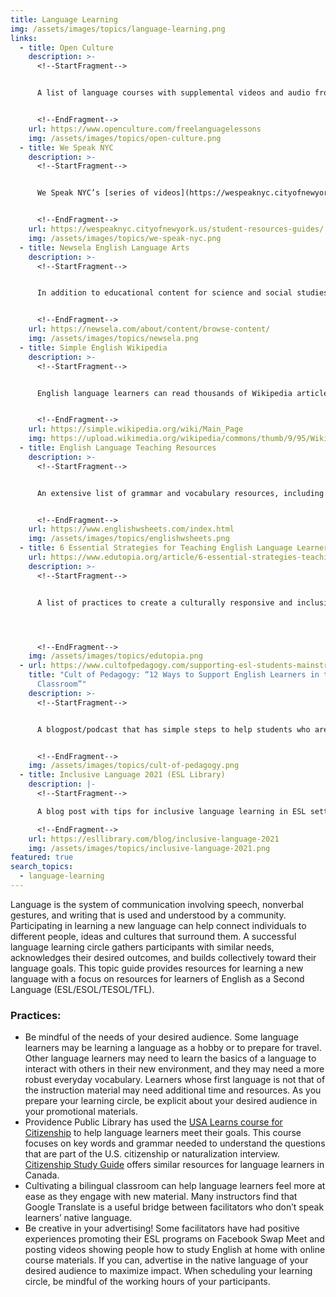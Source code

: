 ```yaml
---
title: Language Learning
img: /assets/images/topics/language-learning.png
links:
  - title: Open Culture
    description: >-
      <!--StartFragment-->


      A list of language courses with supplemental videos and audio from various websites to support students learning a foreign language


      <!--EndFragment-->
    url: https://www.openculture.com/freelanguagelessons
    img: /assets/images/topics/open-culture.png
  - title: We Speak NYC
    description: >-
      <!--StartFragment-->


      We Speak NYC’s [series of videos](https://wespeaknyc.cityofnewyork.us/episodes/) contains stories intended to help English learners improve their language skills and access local government services. The accompanying series of study guides contains vocabulary and exercises for each episode


      <!--EndFragment-->
    url: https://wespeaknyc.cityofnewyork.us/student-resources-guides/
    img: /assets/images/topics/we-speak-nyc.png
  - title: Newsela English Language Arts
    description: >-
      <!--StartFragment-->


      In addition to educational content for science and social studies, Newsela provides ELA learning texts across different genres with supplemental learning materials


      <!--EndFragment-->
    url: https://newsela.com/about/content/browse-content/
    img: /assets/images/topics/newsela.png
  - title: Simple English Wikipedia
    description: >-
      <!--StartFragment-->


      English language learners can read thousands of Wikipedia articles written in Simple English as part of your learning circle


      <!--EndFragment-->
    url: https://simple.wikipedia.org/wiki/Main_Page
    img: https://upload.wikimedia.org/wikipedia/commons/thumb/9/95/Wikipedia-logo-v2-simple.svg/800px-Wikipedia-logo-v2-simple.svg.png
  - title: English Language Teaching Resources
    description: >-
      <!--StartFragment-->


      An extensive list of grammar and vocabulary resources, including free printable worksheets and videos


      <!--EndFragment-->
    url: https://www.englishwsheets.com/index.html
    img: /assets/images/topics/englishwsheets.png
  - title: 6 Essential Strategies for Teaching English Language Learners (Edutopia)
    url: https://www.edutopia.org/article/6-essential-strategies-teaching-english-language-learners
    description: >-
      <!--StartFragment-->


      A list of practices to create a culturally responsive and inclusive ESL environment




      <!--EndFragment-->
    img: /assets/images/topics/edutopia.png
  - url: https://www.cultofpedagogy.com/supporting-esl-students-mainstream-classroom/
    title: "Cult of Pedagogy: “12 Ways to Support English Learners in the Mainstream
      Classroom”"
    description: >-
      <!--StartFragment-->


      A blogpost/podcast that has simple steps to help students who are new to learning English


      <!--EndFragment-->
    img: /assets/images/topics/cult-of-pedagogy.png
  - title: Inclusive Language 2021 (ESL Library)
    description: |-
      <!--StartFragment-->

      A blog post with tips for inclusive language learning in ESL settings

      <!--EndFragment-->
    url: https://esllibrary.com/blog/inclusive-language-2021
    img: /assets/images/topics/inclusive-language-2021.png
featured: true
search_topics:
  - language-learning
---
```

<!--StartFragment-->

Language is the system of communication involving speech, nonverbal gestures, and writing that is used and understood by a community. Participating in learning a new language can help connect individuals to different people, ideas and cultures that surround them. A successful language learning circle gathers participants with similar needs, acknowledges their desired outcomes, and builds collectively toward their language goals. This topic guide provides resources for learning a new language with a focus on resources for learners of English as a Second Language (ESL/ESOL/TESOL/TFL).

### Practices: 

* Be mindful of the needs of your desired audience. Some language learners may be learning a language as a hobby or to prepare for travel. Other language learners may need to learn the basics of a language to interact with others in their new environment, and they may need a more robust everyday vocabulary. Learners whose first language is not that of the instruction material may need additional time and resources. As you prepare your learning circle, be explicit about your desired audience in your promotional materials. 
* Providence Public Library has used the [USA Learns course for Citizenship](https://www.usalearns.org/usa-learns-citizenship) to help language learners meet their goals. This course focuses on key words and grammar needed to understand the questions that are part of the U.S. citizenship or naturalization interview. [Citizenship Study Guide](https://citizenshipstudyguide.com/) offers similar resources for language learners in Canada.
* Cultivating a bilingual classroom can help language learners feel more at ease as they engage with new material. Many instructors find that Google Translate is a useful bridge between facilitators who don’t speak learners’ native language. 
* Be creative in your advertising! Some facilitators have had positive experiences promoting their ESL programs on Facebook Swap Meet and posting videos showing people how to study English at home with online course materials. If you can, advertise in the native language of your desired audience to maximize impact. When scheduling your learning circle, be mindful of the working hours of your participants.

<!--EndFragment-->
